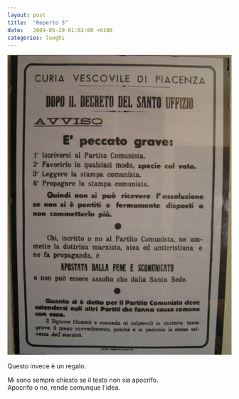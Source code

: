```yaml
---
layout: post
title:  "Reperto 3"
date:   2009-05-20 01:02:00 +0100
categories: luoghi
---
```

![Avviso di scomunica](/uploads/2009/05/reperto_3.jpg "Avviso di scomunica")

Questo invece è un regalo.

Mi sono sempre chiesto se il testo non sia apocrifo.  
Apocrifo o no, rende comunque l'idea.

